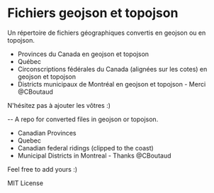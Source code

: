 Fichiers geojson et topojson
=================

Un répertoire de fichiers géographiques convertis en geojson ou en topojson.

- Provinces du Canada en geojson et topojson
- Québec
- Circonscriptions fédérales du Canada (alignées sur les cotes) en geojson et topojson
- Districts municipaux de Montréal en geojson et topojson - Merci @CBoutaud

N'hésitez pas à ajouter les vôtres :)

-- 
A repo for converted files in geojson or topojson.

- Canadian Provinces
- Quebec
- Canadian federal ridings (clipped to the coast)
- Municipal Districts in Montreal - Thanks @CBoutaud

Feel free to add yours :)

MIT License